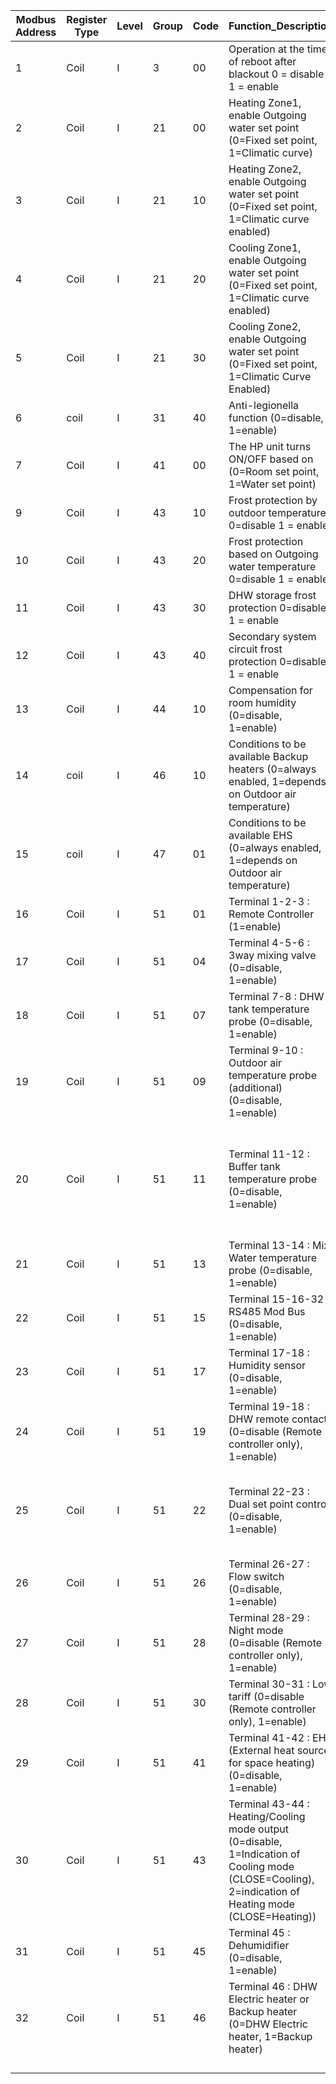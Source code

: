 
|Modbus Address|Register Type|Level|Group|Code|Function_Description                                                                                                                                |Default|Min|Max|Unit|Read Value|Remarks                                                                                          |
|--------------|-------------|-----|-----|----|----------------------------------------------------------------------------------------------------------------------------------------------------|-------|---|---|----|----------|-------------------------------------------------------------------------------------------------|
|1             |Coil         |I    |3    |00  |Operation at the time of reboot after blackout 0 = disable 1 = enable                                                                               |1      |0  |1  |    |TRUE      |                                                                                                 |
|2             |Coil         |I    |21   |00  |Heating Zone1, enable Outgoing water set point (0=Fixed set point, 1=Climatic curve)                                                                |0      |0  |1  |-   |TRUE      |                                                                                                 |
|3             |Coil         |I    |21   |10  |Heating Zone2, enable Outgoing water set point (0=Fixed set point, 1=Climatic curve enabled)                                                        |0      |0  |1  |-   |FALSE     |                                                                                                 |
|4             |Coil         |I    |21   |20  |Cooling Zone1, enable Outgoing water set point (0=Fixed set point, 1=Climatic curve enabled)                                                        |0      |0  |1  |-   |FALSE     |                                                                                                 |
|5             |Coil         |I    |21   |30  |Cooling Zone2, enable Outgoing water set point (0=Fixed set point, 1=Climatic Curve Enabled)                                                        |0      |0  |1  |-   |FALSE     |                                                                                                 |
|6             |coil         |I    |31   |40  |Anti-legionella function (0=disable, 1=enable)                                                                                                      |0      |0  |1  |-   |TRUE      |                                                                                                 |
|7             |Coil         |I    |41   |00  |The HP unit turns ON/OFF based on (0=Room set point, 1=Water set point)                                                                             |1      |0  |1  |-   |TRUE      |                                                                                                 |
|9             |Coil         |I    |43   |10  |Frost protection by outdoor temperature 0=disable 1 = enable                                                                                        |       |   |   |    |FALSE     |                                                                                                 |
|10            |Coil         |I    |43   |20  |Frost protection based on Outgoing water temperature 0=disable 1 = enable                                                                           |       |   |   |    |FALSE     |                                                                                                 |
|11            |Coil         |I    |43   |30  |DHW storage frost protection 0=disable 1 = enable                                                                                                   |       |   |   |    |FALSE     |                                                                                                 |
|12            |Coil         |I    |43   |40  |Secondary system circuit frost protection 0=disable 1 = enable                                                                                      |       |   |   |    |FALSE     |                                                                                                 |
|13            |Coil         |I    |44   |10  |Compensation for room humidity (0=disable, 1=enable)                                                                                                |1      |0  |1  |-   |TRUE      |                                                                                                 |
|14            |coil         |I    |46   |10  |Conditions to be available Backup heaters (0=always enabled, 1=depends on Outdoor air temperature)                                                  |1      |0  |1  |-   |FALSE     |                                                                                                 |
|15            |coil         |I    |47   |01  |Conditions to be available EHS (0=always enabled, 1=depends on Outdoor air temperature)                                                             |1      |0  |1  |-   |FALSE     |                                                                                                 |
|16            |Coil         |I    |51   |01  |Terminal 1-2-3 : Remote Controller (1=enable)                                                                                                       |1      |1  |1  |-   |TRUE      |                                                                                                 |
|17            |Coil         |I    |51   |04  |Terminal 4-5-6 : 3way mixing valve (0=disable, 1=enable)                                                                                            |0      |0  |1  |-   |TRUE      |                                                                                                 |
|18            |Coil         |I    |51   |07  |Terminal 7-8 : DHW tank temperature probe (0=disable, 1=enable)                                                                                     |0      |0  |1  |-   |TRUE      |                                                                                                 |
|19            |Coil         |I    |51   |09  |Terminal 9-10 : Outdoor air temperature probe (additional) (0=disable, 1=enable)                                                                    |0      |0  |1  |-   |FALSE     |                                                                                                 |
|20            |Coil         |I    |51   |11  |Terminal 11-12 : Buffer tank temperature probe (0=disable, 1=enable)                                                                                |0      |0  |1  |-   |TRUE      |To be set to the following combinations Par5111=0 > Par4200=0 or 2 Par5111=1 > Par4200=0 or1 or 2|
|21            |Coil         |I    |51   |13  |Terminal 13-14 : Mix Water temperature probe (0=disable, 1=enable)                                                                                  |0      |0  |1  |-   |FALSE     |                                                                                                 |
|22            |Coil         |I    |51   |15  |Terminal 15-16-32 : RS485 Mod Bus (0=disable, 1=enable)                                                                                             |1      |0  |1  |-   |FALSE     |                                                                                                 |
|23            |Coil         |I    |51   |17  |Terminal 17-18 : Humidity sensor (0=disable, 1=enable)                                                                                              |0      |0  |1  |-   |FALSE     |                                                                                                 |
|24            |Coil         |I    |51   |19  |Terminal 19-18 : DHW remote contact (0=disable (Remote controller only), 1=enable)                                                                  |0      |0  |1  |-   |TRUE      |                                                                                                 |
|25            |Coil         |I    |51   |22  |Terminal 22-23 : Dual set point control (0=disable, 1=enable)                                                                                       |1      |0  |1  |-   |FALSE     |ON/OFF by Remote controller 0=enable 1=ON/disable OFF/enable 2=enable                            |
|26            |Coil         |I    |51   |26  |Terminal 26-27 : Flow switch (0=disable, 1=enable)                                                                                                  |1      |0  |1  |-   |TRUE      |                                                                                                 |
|27            |Coil         |I    |51   |28  |Terminal 28-29 : Night mode (0=disable (Remote controller only), 1=enable)                                                                          |0      |0  |1  |-   |TRUE      |Par5128 and Par5130 are synchronized in same value                                               |
|28            |Coil         |I    |51   |30  |Terminal 30-31 : Low tariff (0=disable (Remote controller only), 1=enable)                                                                          |0      |0  |1  |-   |TRUE      |                                                                                                 |
|29            |Coil         |I    |51   |41  |Terminal 41-42 : EHS (External heat source for space heating) (0=disable, 1=enable)                                                                 |0      |0  |1  |-   |TRUE      |                                                                                                 |
|30            |Coil         |I    |51   |43  |Terminal 43-44 : Heating/Cooling mode output (0=disable, 1=Indication of Cooling mode (CLOSE=Cooling), 2=indication of Heating mode (CLOSE=Heating))|0      |0  |2  |-   |TRUE      |                                                                                                 |
|31            |Coil         |I    |51   |45  |Terminal 45 : Dehumidifier (0=disable, 1=enable)                                                                                                    |0      |0  |1  |-   |FALSE     |                                                                                                 |
|32            |Coil         |I    |51   |46  |Terminal 46 : DHW Electric heater or Backup heater (0=DHW Electric heater, 1=Backup heater)                                                         |0      |0  |1  |-   |FALSE     |                                                                                                 |
|              |             |     |     |    |                                                                                                                                                    |       |   |   |    |          |                                                                                                 |
|              |             |     |     |    |                                                                                                                                                    |       |   |   |    |          |                                                                                                 |
|              |             |     |     |    |                                                                                                                                                    |       |   |   |    |          |                                                                                                 |
|              |             |     |     |    |                                                                                                                                                    |       |   |   |    |          |                                                                                                 |
